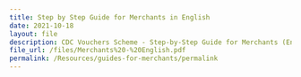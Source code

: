```yaml
---
title: Step by Step Guide for Merchants in English
date: 2021-10-18
layout: file
description: CDC Vouchers Scheme - Step-by-Step Guide for Merchants (English)
file_url: /files/Merchants%20-%20English.pdf
permalink: /Resources/guides-for-merchants/permalink
---
```


